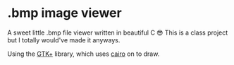 # .bmp image viewer

A sweet little .bmp file viewer written in beautiful C 😎
This is a class project but I totally would've made it anyways.

Using the [GTK+][gtk] library, which uses [cairo][cairo] on to draw.

[gtk]: https://gtk.org
[cairo]: https://www.cairographics.org/
